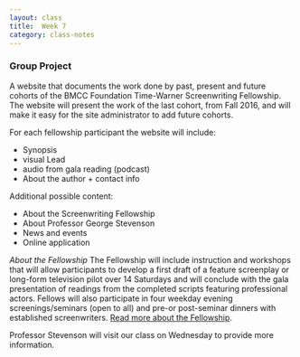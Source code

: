 ```yaml
---
layout: class
title:  Week 7
category: class-notes
---
```

### Group Project ###
A website that documents the work done by past, present and future cohorts of the BMCC Foundation Time-Warner Screenwriting Fellowship. The website will present the work of the last cohort, from Fall 2016, and will make it easy for the site administrator to add future cohorts.

For each fellowship participant the website will include:
- Synopsis
- visual Lead
- audio from gala reading (podcast)
- About the author + contact info

Additional possible content:
- About the Screenwriting Fellowship
- About Professor George Stevenson
- News and events
- Online application

*About the Fellowship*
The Fellowship will include instruction and workshops that will allow participants to develop a first draft of a feature screenplay or long-form television pilot over 14 Saturdays and will conclude with the gala presentation of readings from the completed scripts featuring professional actors. Fellows will also participate in four weekday evening screenings/seminars (open to all) and pre-or post-seminar dinners with established screenwriters. [Read more about the Fellowship](http://www.bmcc.cuny.edu/media-arts/page.jsp?pid=1060&n=Screenwriting%20Fellowship).

Professor Stevenson will visit our class on Wednesday to provide more information.
